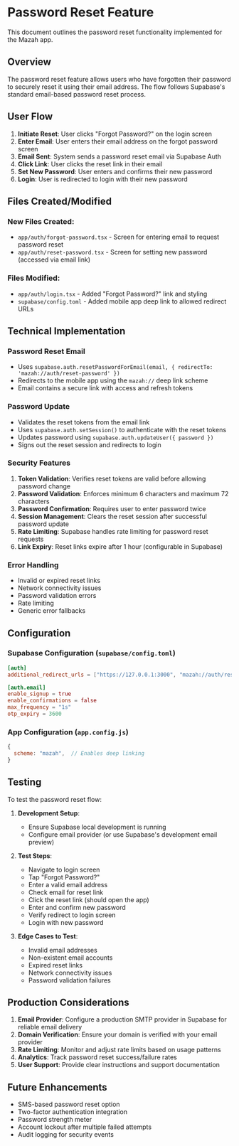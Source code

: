# Password Reset Feature

This document outlines the password reset functionality implemented for the Mazah app.

## Overview

The password reset feature allows users who have forgotten their password to securely reset it using their email address. The flow follows Supabase's standard email-based password reset process.

## User Flow

1. **Initiate Reset**: User clicks "Forgot Password?" on the login screen
2. **Enter Email**: User enters their email address on the forgot password screen
3. **Email Sent**: System sends a password reset email via Supabase Auth
4. **Click Link**: User clicks the reset link in their email
5. **Set New Password**: User enters and confirms their new password
6. **Login**: User is redirected to login with their new password

## Files Created/Modified

### New Files Created:
- `app/auth/forgot-password.tsx` - Screen for entering email to request password reset
- `app/auth/reset-password.tsx` - Screen for setting new password (accessed via email link)

### Files Modified:
- `app/auth/login.tsx` - Added "Forgot Password?" link and styling
- `supabase/config.toml` - Added mobile app deep link to allowed redirect URLs

## Technical Implementation

### Password Reset Email
- Uses `supabase.auth.resetPasswordForEmail(email, { redirectTo: 'mazah://auth/reset-password' })`
- Redirects to the mobile app using the `mazah://` deep link scheme
- Email contains a secure link with access and refresh tokens

### Password Update
- Validates the reset tokens from the email link
- Uses `supabase.auth.setSession()` to authenticate with the reset tokens
- Updates password using `supabase.auth.updateUser({ password })`
- Signs out the reset session and redirects to login

### Security Features

1. **Token Validation**: Verifies reset tokens are valid before allowing password change
2. **Password Validation**: Enforces minimum 6 characters and maximum 72 characters
3. **Password Confirmation**: Requires user to enter password twice
4. **Session Management**: Clears the reset session after successful password update
5. **Rate Limiting**: Supabase handles rate limiting for password reset requests
6. **Link Expiry**: Reset links expire after 1 hour (configurable in Supabase)

### Error Handling

- Invalid or expired reset links
- Network connectivity issues
- Password validation errors
- Rate limiting
- Generic error fallbacks

## Configuration

### Supabase Configuration (`supabase/config.toml`)
```toml
[auth]
additional_redirect_urls = ["https://127.0.0.1:3000", "mazah://auth/reset-password"]

[auth.email]
enable_signup = true
enable_confirmations = false
max_frequency = "1s"
otp_expiry = 3600
```

### App Configuration (`app.config.js`)
```javascript
{
  scheme: "mazah",  // Enables deep linking
}
```

## Testing

To test the password reset flow:

1. **Development Setup**:
   - Ensure Supabase local development is running
   - Configure email provider (or use Supabase's development email preview)

2. **Test Steps**:
   - Navigate to login screen
   - Tap "Forgot Password?"
   - Enter a valid email address
   - Check email for reset link
   - Click the reset link (should open the app)
   - Enter and confirm new password
   - Verify redirect to login screen
   - Login with new password

3. **Edge Cases to Test**:
   - Invalid email addresses
   - Non-existent email accounts
   - Expired reset links
   - Network connectivity issues
   - Password validation failures

## Production Considerations

1. **Email Provider**: Configure a production SMTP provider in Supabase for reliable email delivery
2. **Domain Verification**: Ensure your domain is verified with your email provider
3. **Rate Limiting**: Monitor and adjust rate limits based on usage patterns
4. **Analytics**: Track password reset success/failure rates
5. **User Support**: Provide clear instructions and support documentation

## Future Enhancements

- SMS-based password reset option
- Two-factor authentication integration
- Password strength meter
- Account lockout after multiple failed attempts
- Audit logging for security events